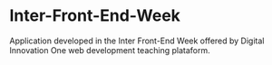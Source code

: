 # Inter-Front-End-Week
Application developed in the Inter Front-End Week offered by Digital Innovation One web development teaching plataform.
